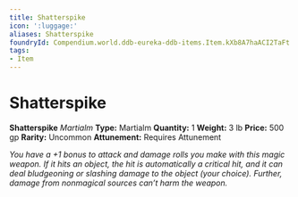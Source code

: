 ```yaml
---
title: Shatterspike
icon: ':luggage:'
aliases: Shatterspike
foundryId: Compendium.world.ddb-eureka-ddb-items.Item.kXb8A7haACI2TaFt
tags:
- Item
---
```


# Shatterspike

**Shatterspike**
_Martialm_
**Type:** Martialm
**Quantity:** 1
**Weight:** 3 lb
**Price:** 500 gp
**Rarity:** Uncommon
**Attunement:** Requires Attunement

*You have a +1 bonus to attack and damage rolls you make with this magic weapon. If it hits an object, the hit is automatically a critical hit, and it can deal bludgeoning or slashing damage to the object (your choice). Further, damage from nonmagical sources can’t harm the weapon.*